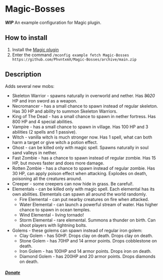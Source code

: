 # Magic-Bosses
__*WIP*__ An example configuration for Magic plugin.

## How to install
1. Install the [Magic plugin](https://www.spigotmc.org/resources/magic.1056/)
2. Enter the command `/mconfig example fetch Magic-Bosses https://github.com/PhvntxmX/Magic-Bosses/archive/main.zip`
## Description
Adds several new mobs:
* Skeleton Warrior - spawns naturally in overworld and nether. Has ~~30~~*20* HP and iron sword as a weapon.
* Necromancer - has a small chance to spawn instead of regular skeleton. Has 30 HP and ability to summon Skeleton Warriors.
* King of The Dead - has a small chance to spawn in nether fortress. Has 800 HP and 4 special abilities.
* Vampire - has a small chance to spawn in village. Has 100 HP and 3 abilities (2 spells and 1 passive).
* Witch - vanilla witch is much stronger now. Has 1 spell, what can both harm a target or give witch a potion effect.
* Ghost - can be killed only with magic spell. Spawns naturally in soul sand valleys in nether.
* Fast Zombie - has a chance to spawn instead of regular zombie. Has 15 HP, but moves faster and does more damage.
* Rotten Zombie - has a chance to spawn instead of regular zombie. Has 30 HP, can apply poison effect when attacking. Explodes on death, poisoning all the creatures around.
* Creeper - some creepers can now hide in grass. Be careful!.
* Elementals - can be killed only with magic spell. Each elemental has its own abilities. Elementals can spawn all around the world randomly.
  * Fire Elemental - can put nearby creatures on fire when attacked.
  * Water Elemental - can launch a powerful stream of water. Has higher chance to spawn in ocean temples.
  * Wind Elemental - living tornado! 
  * Storm Elemental - rare elemental. Summons a thunder on birth. Can shoot players with lightning bolts.
* Golems - these golems can spawn instead of regular iron golem:
  * Clay Golem - has 50HP. Drops clay on death. Drops clay on death.
  * Stone Golem - has 70HP and 14 armor points. Drops cobblestone on death.
  * Iron Golem - has 100HP and 14 armor points. Drops iron on death.
  * Diamond Golem - has 200HP and 20 armor points. Drops diamonds on death.
##### [Donate](https://www.donationalerts.com/r/phvntxm_)
